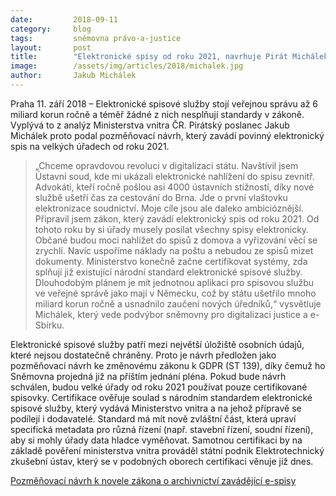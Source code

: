 ```yaml
---
date:         2018-09-11
category:     blog
tags:         sněmovna právo-a-justice
layout:       post
title:        "Elektronické spisy od roku 2021, navrhuje Pirát Michálek"
image:        /assets/img/articles/2018/michalek.jpg
author:       Jakub Michálek
---
```


Praha 11. září 2018 – Elektronické spisové služby stojí veřejnou správu až 6 miliard korun ročně a téměř žádné z nich nesplňují standardy v zákoně. Vyplývá to z analýz Ministerstva vnitra ČR. Pirátský poslanec Jakub Michálek proto podal pozměňovací návrh, který zavádí povinný elektronický spis na velkých úřadech od roku 2021.

> „Chceme opravdovou revoluci v digitalizaci státu. Navštívil jsem Ústavní soud, kde mi ukázali elektronické nahlížení do spisu zevnitř. Advokáti, kteří ročně pošlou asi 4000 ústavních stížností, díky nové službě ušetří čas za cestování do Brna. Jde o první vlaštovku elektronizace soudnictví. Moje cíle jsou ale daleko ambicióznější. Připravil jsem zákon, který zavádí elektronický spis od roku 2021. Od tohoto roku by si úřady musely posílat všechny spisy elektronicky. Občané budou moci nahlížet do spisů z domova a vyřizování věcí se zrychlí. Navíc uspoříme náklady na poštu a nebudou ze spisů mizet dokumenty. Ministerstvo konečně začne certifikovat systémy, zda splňují již existující národní standard elektronické spisové služby. Dlouhodobým plánem je mít jednotnou aplikaci pro spisovou službu ve veřejné správě jako mají v Německu, což by státu ušetřilo mnoho miliard korun ročně a usnadnilo zaučení nových úředníků,“ vysvětluje Michálek, který vede podvýbor sněmovny pro digitalizaci justice a e-Sbírku.

Elektronické spisové služby patří mezi největší úložiště osobních údajů, které nejsou dostatečně chráněny. Proto je návrh předložen jako pozměňovací návrh ke změnovému zákonu k GDPR (ST 139), díky čemuž ho Sněmovna projedná již na příštím jednání pléna. Pokud bude návrh schválen, budou velké úřady od roku 2021 používat pouze certifikované spisovky. Certifikace ověřuje soulad s národním standardem elektronické spisové služby, který vydává Ministerstvo vnitra a na jehož přípravě se podílejí i dodavatelé. Standard má mít nově zvláštní část, která upraví specifická metadata pro různá řízení (např. stavební řízení, soudní řízení), aby si mohly úřady data hladce vyměňovat. Samotnou certifikaci by na základě pověření ministerstva vnitra prováděl státní podnik Elektrotechnický zkušební ústav, který se v podobných oborech certifikaci věnuje již dnes.

[Pozměňovací návrh k novele zákona o archivnictví zavádějící e-spisy](http://www.psp.cz/sqw/text/orig2.sqw?idd=136888)
